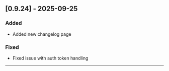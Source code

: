 ## [0.9.24] - 2025-09-25

### Added

- Added new changelog page

### Fixed

- Fixed issue with auth token handling

---
